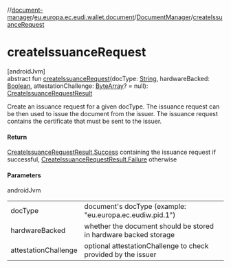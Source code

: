 //[document-manager](../../../index.md)/[eu.europa.ec.eudi.wallet.document](../index.md)/[DocumentManager](index.md)/[createIssuanceRequest](create-issuance-request.md)

# createIssuanceRequest

[androidJvm]\
abstract fun [createIssuanceRequest](create-issuance-request.md)(docType: [String](https://kotlinlang.org/api/latest/jvm/stdlib/kotlin/-string/index.html), hardwareBacked: [Boolean](https://kotlinlang.org/api/latest/jvm/stdlib/kotlin/-boolean/index.html), attestationChallenge: [ByteArray](https://kotlinlang.org/api/latest/jvm/stdlib/kotlin/-byte-array/index.html)? = null): [CreateIssuanceRequestResult](../-create-issuance-request-result/index.md)

Create an issuance request for a given docType. The issuance request can be then used to issue the document from the issuer. The issuance request contains the certificate that must be sent to the issuer.

#### Return

[CreateIssuanceRequestResult.Success](../-create-issuance-request-result/-success/index.md) containing the issuance request if successful, [CreateIssuanceRequestResult.Failure](../-create-issuance-request-result/-failure/index.md) otherwise

#### Parameters

androidJvm

| | |
|---|---|
| docType | document's docType (example: &quot;eu.europa.ec.eudiw.pid.1&quot;) |
| hardwareBacked | whether the document should be stored in hardware backed storage |
| attestationChallenge | optional attestationChallenge to check provided by the issuer |
